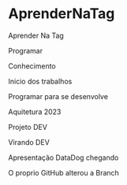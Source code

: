 # AprenderNaTag

Aprender Na Tag

Programar 

Conhecimento

Inicio dos trabalhos

Programar para se desenvolve

Aquitetura 2023

Projeto DEV

Virando DEV

Apresentação DataDog chegando

O proprio GitHub alterou a Branch
